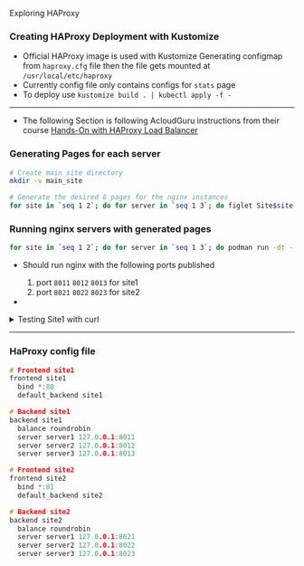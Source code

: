 Exploring HAProxy 

### Creating HAProxy Deployment with Kustomize 
- Official HAProxy image is used with Kustomize Generating configmap from `haproxy.cfg` file then the file gets mounted at `/usr/local/etc/haproxy`
- Currently config file only contains configs for `stats` page
- To deploy use `kustomize build . | kubectl apply -f -` 

---

- The following Section is following AcloudGuru instructions from their course [Hands-On with HAProxy Load Balancer](https://acloudguru.com/course/hands-on-with-haproxy-load-balancer)

### Generating Pages for each server 
```bash
# Create main_site directory
mkdir -v main_site

# Generate the desired 6 pages for the nginx instances
for site in `seq 1 2`; do for server in `seq 1 3`; do figlet Site$site - Server$server > main_site/site$site-server$server.html; done; done;

```

### Running nginx servers with generated pages 
```bash
for site in `seq 1 2`; do for server in `seq 1 3`; do podman run -dt --name nginx-site$site-server$server --publish 80$site$server:80 nginx  && podman cp main_site/site$site-server$server.html nginx-site$site-server$server:/usr/share/nginx/html/test.txt; done; done;
```
- Should run nginx with the following ports published 
  1. port `8011` `8012` `8013` for site1 
  2. port `8021` `8022` `8023` for site2

- 
<details>
<summary> Testing Site1 with curl </summary>
<p>

```bash
curl localhost:8011/test.txt
 ____  _ _       _           ____                           _
/ ___|(_) |_ ___/ |         / ___|  ___ _ ____   _____ _ __/ |
\___ \| | __/ _ \ |  _____  \___ \ / _ \ '__\ \ / / _ \ '__| |
 ___) | | ||  __/ | |_____|  ___) |  __/ |   \ V /  __/ |  | |
|____/|_|\__\___|_|         |____/ \___|_|    \_/ \___|_|  |_|
```

```bash
curl localhost:8012/test.txt
 ____  _ _       _           ____                          ____
/ ___|(_) |_ ___/ |         / ___|  ___ _ ____   _____ _ _|___ \
\___ \| | __/ _ \ |  _____  \___ \ / _ \ '__\ \ / / _ \ '__|__) |
 ___) | | ||  __/ | |_____|  ___) |  __/ |   \ V /  __/ |  / __/
|____/|_|\__\___|_|         |____/ \___|_|    \_/ \___|_| |_____|
```

```bash
 curl localhost:8013/test.txt
 ____  _ _       _           ____                          _____
/ ___|(_) |_ ___/ |         / ___|  ___ _ ____   _____ _ _|___ /
\___ \| | __/ _ \ |  _____  \___ \ / _ \ '__\ \ / / _ \ '__||_ \
 ___) | | ||  __/ | |_____|  ___) |  __/ |   \ V /  __/ |  ___) |
|____/|_|\__\___|_|         |____/ \___|_|    \_/ \___|_| |____/

```

</p>
</details>


---

### HaProxy config file
```h 
# Frontend site1
frontend site1
  bind *:80
  default_backend site1

# Backend site1 
backend site1 
  balance roundrobin
  server server1 127.0.0.1:8011
  server server2 127.0.0.1:8012
  server server3 127.0.0.1:8013

# Frontend site2 
frontend site2 
  bind *:81 
  default_backend site2 

# Backend site2 
backend site2 
  balance roundrobin 
  server server1 127.0.0.1:8021
  server server2 127.0.0.1:8022
  server server3 127.0.0.1:8023

```
